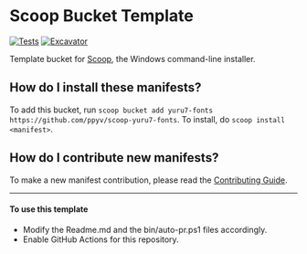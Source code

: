 # Scoop Bucket Template

<!-- Uncomment the following line after replacing placeholders -->
[![Tests](https://github.com/ppyv/scoop-yuru7-fonts/actions/workflows/ci.yml/badge.svg)](https://github.com/ppyv/scoop-yuru7-fonts/actions/workflows/ci.yml) [![Excavator](https://github.com/ppyv/scoop-yuru7-fonts/actions/workflows/excavator.yml/badge.svg)](https://github.com/ppyv/scoop-yuru7-fonts/actions/workflows/excavator.yml)

Template bucket for [Scoop](https://scoop.sh), the Windows command-line installer.

How do I install these manifests?
---------------------------------

To add this bucket, run `scoop bucket add yuru7-fonts https://github.com/ppyv/scoop-yuru7-fonts`. To install, do `scoop install <manifest>`.

How do I contribute new manifests?
----------------------------------

To make a new manifest contribution, please read the [Contributing Guide](https://github.com/ScoopInstaller/.github/blob/main/.github/CONTRIBUTING.md).

----

#### To use this template

- Modify the Readme.md and the bin/auto-pr.ps1 files accordingly.
- Enable GitHub Actions for this repository.
